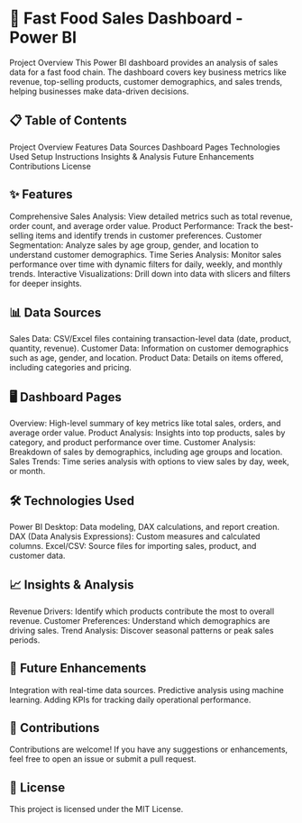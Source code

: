 <HTML> <h1>🍔 Fast Food Sales Dashboard - Power BI</h1>
Project Overview
This Power BI dashboard provides an analysis of sales data for a fast food chain. The dashboard covers key business metrics like revenue, top-selling products, customer demographics, and sales trends, helping businesses make data-driven decisions.



<h2>📋 Table of Contents</h2>
Project Overview
Features
Data Sources
Dashboard Pages
Technologies Used
Setup Instructions
Insights & Analysis
Future Enhancements
Contributions
License
<h2>✨ Features</h2>
Comprehensive Sales Analysis: View detailed metrics such as total revenue, order count, and average order value.
Product Performance: Track the best-selling items and identify trends in customer preferences.
Customer Segmentation: Analyze sales by age group, gender, and location to understand customer demographics.
Time Series Analysis: Monitor sales performance over time with dynamic filters for daily, weekly, and monthly trends.
Interactive Visualizations: Drill down into data with slicers and filters for deeper insights.
<h2>📊 Data Sources</h2>
Sales Data: CSV/Excel files containing transaction-level data (date, product, quantity, revenue).
Customer Data: Information on customer demographics such as age, gender, and location.
Product Data: Details on items offered, including categories and pricing.
<h2>🖥️ Dashboard Pages</h2>
Overview: High-level summary of key metrics like total sales, orders, and average order value.
Product Analysis: Insights into top products, sales by category, and product performance over time.
Customer Analysis: Breakdown of sales by demographics, including age groups and location.
Sales Trends: Time series analysis with options to view sales by day, week, or month.
<h2>🛠️ Technologies Used</h2>
Power BI Desktop: Data modeling, DAX calculations, and report creation.
DAX (Data Analysis Expressions): Custom measures and calculated columns.
Excel/CSV: Source files for importing sales, product, and customer data.
<h2>📈 Insights & Analysis</h2>
Revenue Drivers: Identify which products contribute the most to overall revenue.
Customer Preferences: Understand which demographics are driving sales.
Trend Analysis: Discover seasonal patterns or peak sales periods.
<h2>🔮 Future Enhancements</h2>
Integration with real-time data sources.
Predictive analysis using machine learning.
Adding KPIs for tracking daily operational performance.
<h2>🤝 Contributions</h2>
Contributions are welcome! If you have any suggestions or enhancements, feel free to open an issue or submit a pull request.

<h2>📄 License</h2>
This project is licensed under the MIT License.
</HTML>
